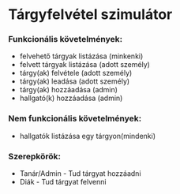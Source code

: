 # Tárgyfelvétel szimulátor

### Funkcionális követelmények:
* felvehető tárgyak listázása (minkenki)
* felvett tárgyak listázása (adott személy)
* tárgy(ak) felvétele (adott személy)
* tárgy(ak) leadása (adott személy)
* tárgy(ak) hozzáadása (admin)
* hallgató(k) hozzáadása (admin)

### Nem funkcionális követelmények:
* hallgatók listázása egy tárgyon(mindenki)

### Szerepkörök:
* Tanár/Admin - Tud tárgyat hozzáadni
* Diák - Tud tárgyat felvenni
